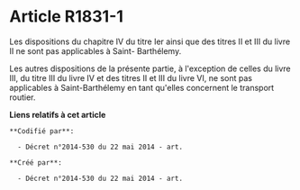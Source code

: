# Article R1831-1

Les dispositions du chapitre IV du titre Ier ainsi que des titres II et III du livre II ne sont pas applicables à Saint-
Barthélemy.

Les autres dispositions de la présente partie, à l'exception de celles du livre III, du titre III du livre IV et des titres
II et III du livre VI, ne sont pas applicables à Saint-Barthélemy en tant qu'elles concernent le transport routier.

**Liens relatifs à cet article**

	**Codifié par**:

	  - Décret n°2014-530 du 22 mai 2014 - art.

	**Créé par**:

	  - Décret n°2014-530 du 22 mai 2014 - art.
